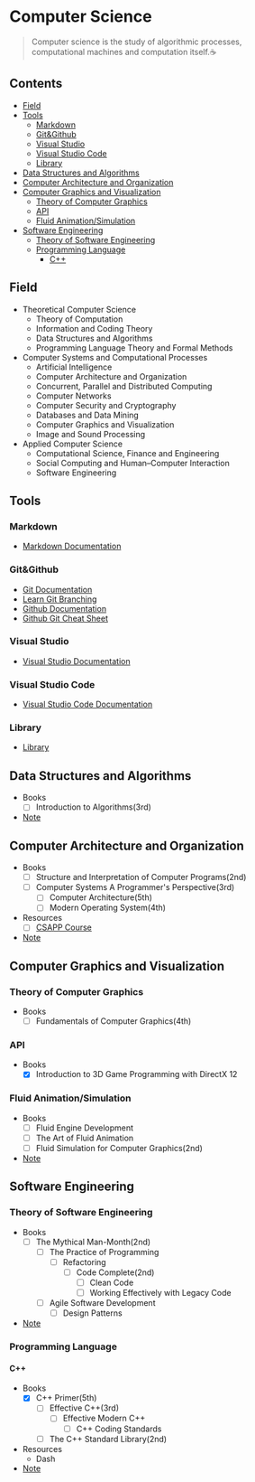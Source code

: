 # Computer Science

> Computer science is the study of algorithmic processes, computational machines and
> computation itself.:coffee:

## Contents

- [Field](#Field)
- [Tools](#Tools)
    - [Markdown](#Markdown)
    - [Git&Github](#GitGithub)
    - [Visual Studio](#Visual-Studio)
    - [Visual Studio Code](#Visual-Studio-Code) 
    - [Library](#Library)
- [Data Structures and Algorithms](#Data-Structures-and-Algorithms)
- [Computer Architecture and Organization](#Computer-Architecture-and-Organization)
- [Computer Graphics and Visualization](#Computer-Graphics-and-Visualization)
    - [Theory of Computer Graphics](#Theory-of-Computer-Graphics)
    - [API](#API)
    - [Fluid Animation/Simulation](#Fluid-AnimationSimulation)
- [Software Engineering](#Software-Engineering)
    - [Theory of Software Engineering](#Theory-of-Software-Engineering)
    - [Programming Language](#Programming-Language)
        - [C++](#C)   

## Field

- Theoretical Computer Science
    - Theory of Computation
    - Information and Coding Theory
    - Data Structures and Algorithms
    - Programming Language Theory and Formal Methods
- Computer Systems and Computational Processes
    - Artificial Intelligence
    - Computer Architecture and Organization
    - Concurrent, Parallel and Distributed Computing
    - Computer Networks
    - Computer Security and Cryptography
    - Databases and Data Mining
    - Computer Graphics and Visualization 
    - Image and Sound Processing
- Applied Computer Science
    - Computational Science, Finance and Engineering
    - Social Computing and Human–Computer Interaction
    - Software Engineering

## Tools

### Markdown

- [Markdown Documentation](https://www.markdownguide.org)

### Git&Github

- [Git Documentation](https://git-scm.com/doc)
- [Learn Git Branching](https://learngitbranching.js.org) 
- [Github Documentation](https://docs.github.com/en)
- [Github Git Cheat Sheet](https://training.github.com/downloads/github-git-cheat-sheet.pdf)

### Visual Studio

- [Visual Studio Documentation](https://docs.microsoft.com/en-us/visualstudio/windows/?view=vs-2019&preserve-view=true) 

### Visual Studio Code

- [Visual Studio Code Documentation](https://code.visualstudio.com/docs)
 
### Library

- [Library](https://tyi45di4ct.jiandaoyun.com/dash/5e7d915c6c56d8000674a8b8)

## Data Structures and Algorithms

- Books
    - [ ] Introduction to Algorithms(3rd)
- [Note](/Notes/Data%20Structures%20and%20Algorithms.md)

## Computer Architecture and Organization

- Books
    - [ ] Structure and Interpretation of Computer Programs(2nd)
    - [ ] Computer Systems A Programmer's Perspective(3rd)
        - [ ] Computer Architecture(5th)
        - [ ] Modern Operating System(4th)
- Resources
    - [ ] [CSAPP Course](https://www.bilibili.com/video/av24540152)  
- [Note]()

## Computer Graphics and Visualization

### Theory of Computer Graphics

- Books
    - [ ] Fundamentals of Computer Graphics(4th)

### API

- Books
    - [x] Introduction to 3D Game Programming with DirectX 12

### Fluid Animation/Simulation

- Books
    - [ ] Fluid Engine Development
    - [ ] The Art of Fluid Animation
    - [ ] Fluid Simulation for Computer Graphics(2nd)
- [Note]() 

## Software Engineering

### Theory of Software Engineering

- Books
    - [ ] The Mythical Man-Month(2nd)
        - [ ] The Practice of Programming
            - [ ] Refactoring
                - [ ] Code Complete(2nd) 
                    - [ ] Clean Code
                    - [ ] Working Effectively with Legacy Code
        - [ ] Agile Software Development
            - [ ] Design Patterns
- [Note]() 
 
### Programming Language

#### C++

- Books
    - [x] C++ Primer(5th)
        - [ ] Effective C++(3rd)
            - [ ] Effective Modern C++ 
                - [ ] C++ Coding Standards
        - [ ] The C++ Standard Library(2nd) 
- Resources
    - Dash   
- [Note](/Notes/C%2B%2B.md) 
